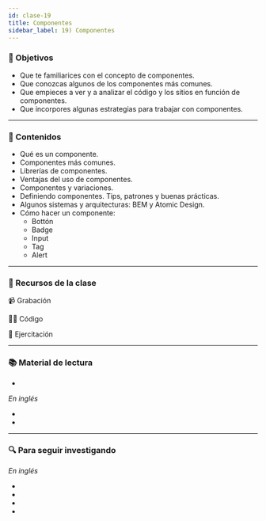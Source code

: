 ```yaml
---
id: clase-19
title: Componentes
sidebar_label: 19) Componentes
---
```


### 🏁 Objetivos

- Que te familiarices con el concepto de componentes.
- Que conozcas algunos de los componentes más comunes.
- Que empieces a ver y a analizar el código y los sitios en función de componentes.
- Que incorpores algunas estrategias para trabajar con componentes.

---

### 📝 Contenidos

- Qué es un componente.
- Componentes más comunes.
- Librerías de componentes.
- Ventajas del uso de componentes.
- Componentes y variaciones.
- Definiendo componentes. Tips, patrones y buenas prácticas.
- Algunos sistemas y arquitecturas: BEM y Atomic Design.
- Cómo hacer un componente:
  - Bottón
  - Badge
  - Input
  - Tag
  - Alert

---

### 🚀 Recursos de la clase

📹 Grabación

👩‍💻 Código

💪 Ejercitación

---

### 📚 Material de lectura

- [](https://uifrommars.com/atomic-design-ventajas/)

_En inglés_

- [](https://bradfrost.com/blog/post/atomic-web-design/)
- [](https://csswizardry.com/2013/01/mindbemding-getting-your-head-round-bem-syntax/)

---

### 🔍 Para seguir investigando

_En inglés_

- [](https://snipcart.com/blog/organize-css-modular-architecture)
- [](https://spaceninja.com/2018/09/18/what-is-modular-css/)
- [](https://zellwk.com/blog/css-architecture-1/)
- [](https://atomicdesign.bradfrost.com/table-of-contents/)
